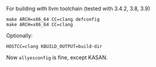 For building with llvm toolchain (tested with 3.4.2, 3.8, 3.9)
```
make ARCH=x86_64 CC=clang defconfig
make ARCH=x86_64 CC=clang
```

Optionally:
```
HOSTCC=clang KBUILD_OUTPUT=build-dir
```

Now `allyesconfig` is fine, except KASAN.

